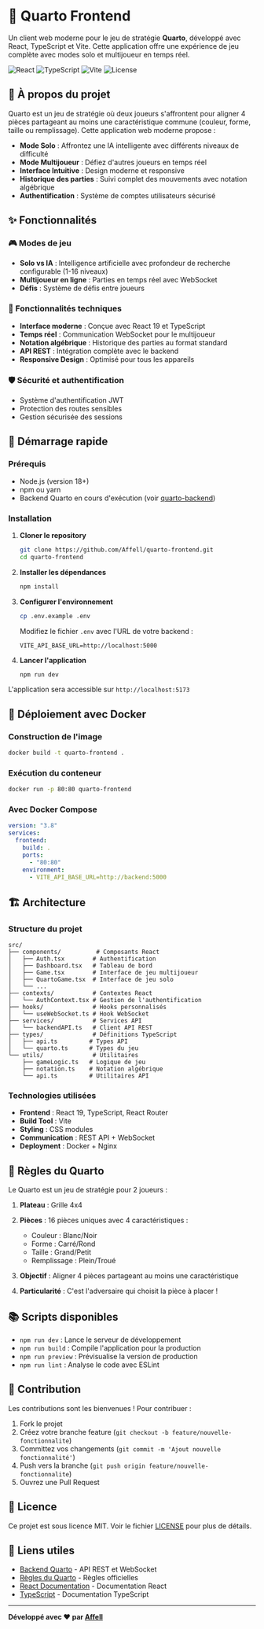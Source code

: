 # 🎯 Quarto Frontend

Un client web moderne pour le jeu de stratégie **Quarto**, développé avec React, TypeScript et Vite. Cette application offre une expérience de jeu complète avec modes solo et multijoueur en temps réel.

![React](https://img.shields.io/badge/React-19.1.0-blue.svg)
![TypeScript](https://img.shields.io/badge/TypeScript-5.8.3-blue.svg)
![Vite](https://img.shields.io/badge/Vite-5.4.0-646CFF.svg)
![License](https://img.shields.io/badge/License-MIT-green.svg)

## 📖 À propos du projet

Quarto est un jeu de stratégie où deux joueurs s'affrontent pour aligner 4 pièces partageant au moins une caractéristique commune (couleur, forme, taille ou remplissage). Cette application web moderne propose :

- **Mode Solo** : Affrontez une IA intelligente avec différents niveaux de difficulté
- **Mode Multijoueur** : Défiez d'autres joueurs en temps réel
- **Interface Intuitive** : Design moderne et responsive
- **Historique des parties** : Suivi complet des mouvements avec notation algébrique
- **Authentification** : Système de comptes utilisateurs sécurisé

## ✨ Fonctionnalités

### 🎮 Modes de jeu

- **Solo vs IA** : Intelligence artificielle avec profondeur de recherche configurable (1-16 niveaux)
- **Multijoueur en ligne** : Parties en temps réel avec WebSocket
- **Défis** : Système de défis entre joueurs

### 🔧 Fonctionnalités techniques

- **Interface moderne** : Conçue avec React 19 et TypeScript
- **Temps réel** : Communication WebSocket pour le multijoueur
- **Notation algébrique** : Historique des parties au format standard
- **API REST** : Intégration complète avec le backend
- **Responsive Design** : Optimisé pour tous les appareils

### 🛡️ Sécurité et authentification

- Système d'authentification JWT
- Protection des routes sensibles
- Gestion sécurisée des sessions

## 🚀 Démarrage rapide

### Prérequis

- Node.js (version 18+)
- npm ou yarn
- Backend Quarto en cours d'exécution (voir [quarto-backend](https://github.com/Affell/quarto-backend))

### Installation

1. **Cloner le repository**

   ```bash
   git clone https://github.com/Affell/quarto-frontend.git
   cd quarto-frontend
   ```

2. **Installer les dépendances**

   ```bash
   npm install
   ```

3. **Configurer l'environnement**

   ```bash
   cp .env.example .env
   ```

   Modifiez le fichier `.env` avec l'URL de votre backend :

   ```
   VITE_API_BASE_URL=http://localhost:5000
   ```

4. **Lancer l'application**
   ```bash
   npm run dev
   ```

L'application sera accessible sur `http://localhost:5173`

## 🐳 Déploiement avec Docker

### Construction de l'image

```bash
docker build -t quarto-frontend .
```

### Exécution du conteneur

```bash
docker run -p 80:80 quarto-frontend
```

### Avec Docker Compose

```yaml
version: "3.8"
services:
  frontend:
    build: .
    ports:
      - "80:80"
    environment:
      - VITE_API_BASE_URL=http://backend:5000
```

## 🏗️ Architecture

### Structure du projet

```
src/
├── components/          # Composants React
│   ├── Auth.tsx        # Authentification
│   ├── Dashboard.tsx   # Tableau de bord
│   ├── Game.tsx        # Interface de jeu multijoueur
│   ├── QuartoGame.tsx  # Interface de jeu solo
│   └── ...
├── contexts/           # Contextes React
│   └── AuthContext.tsx # Gestion de l'authentification
├── hooks/              # Hooks personnalisés
│   └── useWebSocket.ts # Hook WebSocket
├── services/           # Services API
│   └── backendAPI.ts   # Client API REST
├── types/              # Définitions TypeScript
│   ├── api.ts         # Types API
│   └── quarto.ts      # Types du jeu
└── utils/              # Utilitaires
    ├── gameLogic.ts   # Logique de jeu
    ├── notation.ts    # Notation algébrique
    └── api.ts         # Utilitaires API
```

### Technologies utilisées

- **Frontend** : React 19, TypeScript, React Router
- **Build Tool** : Vite
- **Styling** : CSS modules
- **Communication** : REST API + WebSocket
- **Deployment** : Docker + Nginx

## 🎯 Règles du Quarto

Le Quarto est un jeu de stratégie pour 2 joueurs :

1. **Plateau** : Grille 4x4
2. **Pièces** : 16 pièces uniques avec 4 caractéristiques :

   - Couleur : Blanc/Noir
   - Forme : Carré/Rond
   - Taille : Grand/Petit
   - Remplissage : Plein/Troué

3. **Objectif** : Aligner 4 pièces partageant au moins une caractéristique
4. **Particularité** : C'est l'adversaire qui choisit la pièce à placer !

## 📚 Scripts disponibles

- `npm run dev` : Lance le serveur de développement
- `npm run build` : Compile l'application pour la production
- `npm run preview` : Prévisualise la version de production
- `npm run lint` : Analyse le code avec ESLint

## 🤝 Contribution

Les contributions sont les bienvenues ! Pour contribuer :

1. Fork le projet
2. Créez votre branche feature (`git checkout -b feature/nouvelle-fonctionnalite`)
3. Committez vos changements (`git commit -m 'Ajout nouvelle fonctionnalité'`)
4. Push vers la branche (`git push origin feature/nouvelle-fonctionnalite`)
5. Ouvrez une Pull Request

## 📝 Licence

Ce projet est sous licence MIT. Voir le fichier [LICENSE](LICENSE) pour plus de détails.

## 🔗 Liens utiles

- [Backend Quarto](https://github.com/Affell/quarto-backend) - API REST et WebSocket
- [Règles du Quarto](<https://fr.wikipedia.org/wiki/Quarto_(jeu)>) - Règles officielles
- [React Documentation](https://react.dev/) - Documentation React
- [TypeScript](https://www.typescriptlang.org/) - Documentation TypeScript

---

**Développé avec ❤️ par [Affell](https://github.com/Affell)**
